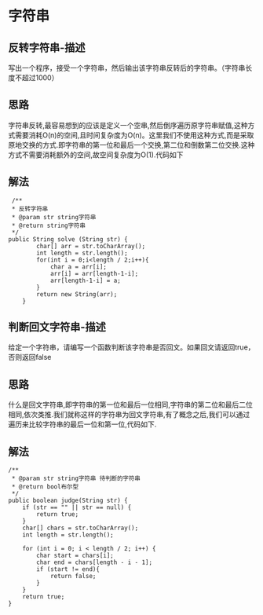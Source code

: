 # 字符串

## 反转字符串-描述

写出一个程序，接受一个字符串，然后输出该字符串反转后的字符串。（字符串长度不超过1000）

## 思路

字符串反转,最容易想到的应该是定义一个空串,然后倒序遍历原字符串赋值,这种方式需要消耗O(n)的空间,且时间复杂度为O(n)。这里我们不使用这种方式,而是采取原地交换的方式.即字符串的第一位和最后一个交换,第二位和倒数第二位交换.这种方式不需要消耗额外的空间,故空间复杂度为O(1).代码如下

## 解法

```
 /**
 * 反转字符串
 * @param str string字符串 
 * @return string字符串
 */
public String solve (String str) {
        char[] arr = str.toCharArray();
        int length = str.length();
        for(int i = 0;i<length / 2;i++){
            char a = arr[i];
            arr[i] = arr[length-1-i];
            arr[length-1-i] = a;
        }
        return new String(arr);
    }
```

## 判断回文字符串-描述

给定一个字符串，请编写一个函数判断该字符串是否回文。如果回文请返回true，否则返回false

## 思路

什么是回文字符串,即字符串的第一位和最后一位相同,字符串的第二位和最后二位相同,依次类推.我们就称这样的字符串为回文字符串,有了概念之后,我们可以通过遍历来比较字符串的最后一位和第一位,代码如下.

## 解法

```
/**
 * @param str string字符串 待判断的字符串
 * @return bool布尔型
 */
public boolean judge(String str) {
    if (str == "" || str == null) {
        return true;
    }
    char[] chars = str.toCharArray();
    int length = str.length();

    for (int i = 0; i < length / 2; i++) {
        char start = chars[i];
        char end = chars[length - i - 1];
        if (start != end){
            return false;
        }
    }
    return true;
}
```
